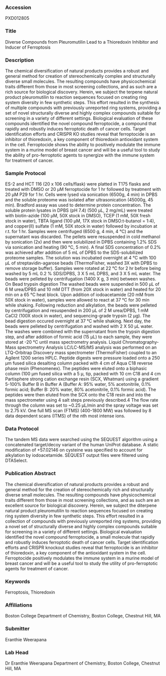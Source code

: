 ### Accession
PXD012805

### Title
Diverse Compounds from Pleuromutilin Lead to a Thioredoxin Inhibitor and Inducer of Ferroptosis

### Description
The chemical diversification of natural products provides a robust and general method for creation of stereochemically complex and structurally diverse small molecules. The resulting compounds have physicochemical traits different from those in most screening collections, and as such are a rich source for biological discovery. Herein, we subject the terpene natural product pleuromutilin to reaction sequences focused on creating ring system diversity in few synthetic steps. This effort resulted in the synthesis of multiple compounds with previously unreported ring systems, providing a set of novel structurally diverse and highly complex compounds suitable for screening in a variety of different settings. Biological evaluation of these compounds identified the novel compound ferroptocide, a compound that rapidly and robustly induces ferroptotic death of cancer cells. Target identification efforts and CRISPR KO studies reveal that ferroptocide is an inhibitor of thioredoxin, a key component of thioredoxin antioxidant system in the cell.  Ferroptocide shows the ability to positively modulate the immune system in a murine model of breast cancer and will be a useful tool to study the ability of pro-ferroptotic agents to synergize with the immune system for treatment of cancer.

### Sample Protocol
ES-2 and HCT 116 (20 x 106 cells/flask) were platted in T175 flasks and treated with DMSO or 20 μM ferroptocide for 1 hr followed by treatment with 20 μM P29 for 1 hr. Cells were lysed via sonication (6500g, 4 min) in DPBS and the soluble proteome was isolated after ultrasonication (45000g, 45 min). Bradford assay was used to determine protein concentration. The soluble protein lysates in DPBS (pH 7.4) (500 μL, 2 mg/mL) were treated with biotin-azide (100 μM, 50X stock in DMSO), TCEP (1 mM, 50X fresh stock in water), TBTA ligand (100 μM, 17X stock in DMSO:t-butanol = 1:4), and copper(II) sulfate (1 mM, 50X stock in water) followed by incubation at r.t. for 1 hr. Samples were centrifuged (6500 g, 4 min, 4 °C) and the supernatant was discarded. The pellets were resuspended in cold methanol by sonication (2x) and then were solubilized in DPBS containing 1.2% SDS via sonication and heating (90 °C, 5 min). A final SDS concentration of 0.2% was achieved after addition of 5 mL of DPBS to the SDS-solubilized proteome samples. The solution was incubated overnight at 4 °C with 100 μL of streptavidin-agarose beads (ThermoFisher, washed 3X with DPBS to remove storage buffer). Samples were rotated at 22 °C for 2 hr before being washed by 5 mL 0.2 % SDS/DPBS, 3 X 5 mL DPBS, and 3 X 5 mL water. The beads were pelleted by centrifugation (1400 X g, 3 min) between washes.  On Bead trypsin digestion  The washed beads were suspended in 500 µL of 6 M urea/DPBS and 10 mM DTT (from 20X stock in water) and heated for 20 min on a 65 °C heat block. Upon addition of iodoacetamide (20 mM from 50X stock in water), samples were allowed to react at 37 °C for 30 min while shaking. Following reduction and alkylation, the beads were pelleted by centrifugation and resuspended in 200 μL of 2 M urea/DPBS, 1 mM CaCl2 (100X stock in water), and sequencing-grade trypsin (2 μg). The bead digestion occured overnight at 37 °C while shaking. Next day, the beads were pelleted by centrifugation and washed with 2 X 50 μL water. The washes were combined with the supernatant from the trypsin digestion step, and after addition of formic acid (15 μL) to each sample, they were stored at -20 °C until mass spectrometry analysis.  Liquid Chromatography- Mass spectrometry Analysis LC/LC-MS/MS analysis was performed on an LTQ-Orbitrap Discovery mass spectrometer (ThermoFisher) coupled to an Agilent 1200 series HPLC. Peptide digests were pressure loaded onto a 250 μm fused silica desalting column packed with 4 cm of Aqua C18 reverse phase resin (Phenomenex). The peptides were eluted onto a biphasic column (100 μm fused silica with a 5 μ, tip, packed with 10 cm C18 and 4 cm Partisphere strong cation exchange resin (SCX, Whatman) using a gradient 5-100% Buffer B in Buffer A (Buffer A: 95% water, 5% acetonitrile, 0.1% formic acid; Buffer B: 20% water, 80% acetonitrile, 0.1% formic acid). The peptides were then eluted from the SCX onto the C18 resin and into the mass spectrometer using 4 salt steps previously described.4 The flow rate through the column was set to ~0.25 μL/min and the spray voltage was set to 2.75 kV. One full MS scan (FTMS) (400-1800 MW) was followed by 8 data dependent scans (ITMS) of the nth most intense ions.

### Data Protocol
The tandem MS data were searched using the SEQUEST algorithm using a concatenated target/decoy variant of the human UniProt database. A static modification of +57.02146 on cysteine was specified to account for alkylation by iodoacetamide. SEQUEST output files were filtered using DTASelect.

### Publication Abstract
The chemical diversification of natural products provides a robust and general method for the creation of stereochemically rich and structurally diverse small molecules. The resulting compounds have physicochemical traits different from those in most screening collections, and as such are an excellent source for biological discovery. Herein, we subject the diterpene natural product pleuromutilin to reaction sequences focused on creating ring system diversity in few synthetic steps. This effort resulted in a collection of compounds with previously unreported ring systems, providing a novel set of structurally diverse and highly complex compounds suitable for screening in a variety of different settings. Biological evaluation identified the novel compound ferroptocide, a small molecule that rapidly and robustly induces ferroptotic death of cancer cells. Target identification efforts and CRISPR knockout studies reveal that ferroptocide is an inhibitor of thioredoxin, a key component of the antioxidant system in the cell. Ferroptocide positively modulates the immune system in a murine model of breast cancer and will be a useful tool to study the utility of pro-ferroptotic agents for treatment of cancer.

### Keywords
Ferroptosis, Thioredoxin

### Affiliations
Boston College
Department of Chemistry, Boston College, Chestnut Hill, MA

### Submitter
Eranthie Weerapana

### Lab Head
Dr Eranthie Weerapana
Department of Chemistry, Boston College, Chestnut Hill, MA


